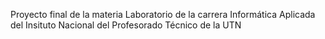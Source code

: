 Proyecto final de la materia Laboratorio de la carrera Informática Aplicada del Insituto Nacional del Profesorado Técnico de la UTN
